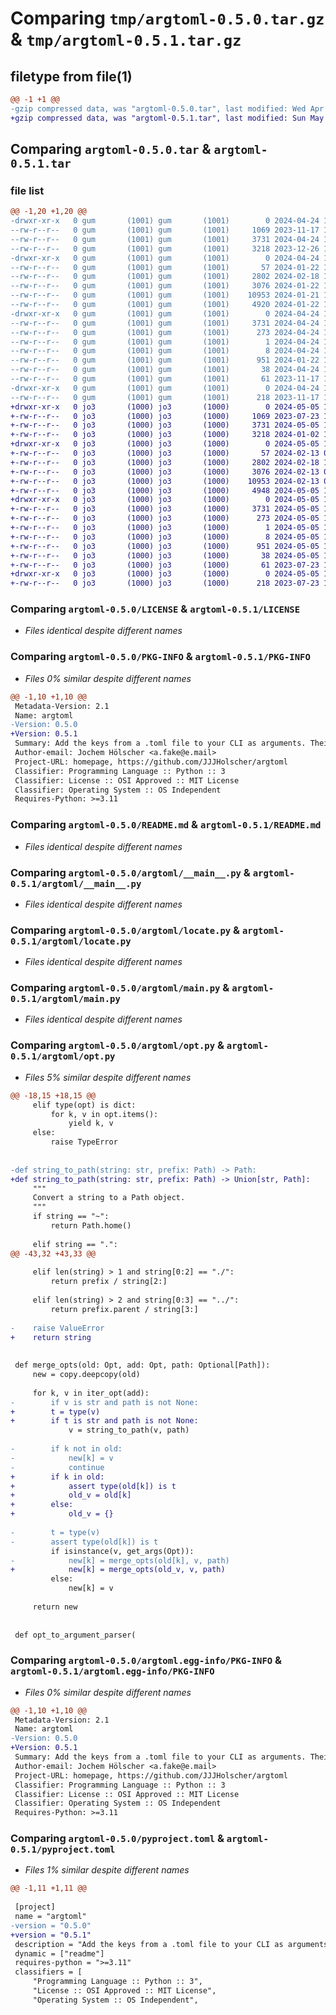 # Comparing `tmp/argtoml-0.5.0.tar.gz` & `tmp/argtoml-0.5.1.tar.gz`

## filetype from file(1)

```diff
@@ -1 +1 @@
-gzip compressed data, was "argtoml-0.5.0.tar", last modified: Wed Apr 24 13:24:24 2024, max compression
+gzip compressed data, was "argtoml-0.5.1.tar", last modified: Sun May  5 16:25:20 2024, max compression
```

## Comparing `argtoml-0.5.0.tar` & `argtoml-0.5.1.tar`

### file list

```diff
@@ -1,20 +1,20 @@
-drwxr-xr-x   0 gum       (1001) gum       (1001)        0 2024-04-24 13:24:24.796624 argtoml-0.5.0/
--rw-r--r--   0 gum       (1001) gum       (1001)     1069 2023-11-17 14:23:09.000000 argtoml-0.5.0/LICENSE
--rw-r--r--   0 gum       (1001) gum       (1001)     3731 2024-04-24 13:24:24.796624 argtoml-0.5.0/PKG-INFO
--rw-r--r--   0 gum       (1001) gum       (1001)     3218 2023-12-26 14:25:11.000000 argtoml-0.5.0/README.md
-drwxr-xr-x   0 gum       (1001) gum       (1001)        0 2024-04-24 13:24:24.796624 argtoml-0.5.0/argtoml/
--rw-r--r--   0 gum       (1001) gum       (1001)       57 2024-01-22 12:17:21.000000 argtoml-0.5.0/argtoml/__init__.py
--rw-r--r--   0 gum       (1001) gum       (1001)     2802 2024-02-18 11:46:36.000000 argtoml-0.5.0/argtoml/__main__.py
--rw-r--r--   0 gum       (1001) gum       (1001)     3076 2024-01-22 13:41:14.000000 argtoml-0.5.0/argtoml/locate.py
--rw-r--r--   0 gum       (1001) gum       (1001)    10953 2024-01-21 19:47:11.000000 argtoml-0.5.0/argtoml/main.py
--rw-r--r--   0 gum       (1001) gum       (1001)     4920 2024-01-22 15:05:51.000000 argtoml-0.5.0/argtoml/opt.py
-drwxr-xr-x   0 gum       (1001) gum       (1001)        0 2024-04-24 13:24:24.796624 argtoml-0.5.0/argtoml.egg-info/
--rw-r--r--   0 gum       (1001) gum       (1001)     3731 2024-04-24 13:24:24.000000 argtoml-0.5.0/argtoml.egg-info/PKG-INFO
--rw-r--r--   0 gum       (1001) gum       (1001)      273 2024-04-24 13:24:24.000000 argtoml-0.5.0/argtoml.egg-info/SOURCES.txt
--rw-r--r--   0 gum       (1001) gum       (1001)        1 2024-04-24 13:24:24.000000 argtoml-0.5.0/argtoml.egg-info/dependency_links.txt
--rw-r--r--   0 gum       (1001) gum       (1001)        8 2024-04-24 13:24:24.000000 argtoml-0.5.0/argtoml.egg-info/top_level.txt
--rw-r--r--   0 gum       (1001) gum       (1001)      951 2024-01-22 12:17:53.000000 argtoml-0.5.0/pyproject.toml
--rw-r--r--   0 gum       (1001) gum       (1001)       38 2024-04-24 13:24:24.796624 argtoml-0.5.0/setup.cfg
--rw-r--r--   0 gum       (1001) gum       (1001)       61 2023-11-17 14:23:09.000000 argtoml-0.5.0/setup.py
-drwxr-xr-x   0 gum       (1001) gum       (1001)        0 2024-04-24 13:24:24.796624 argtoml-0.5.0/tests/
--rw-r--r--   0 gum       (1001) gum       (1001)      218 2023-11-17 14:23:09.000000 argtoml-0.5.0/tests/test_main.py
+drwxr-xr-x   0 jo3       (1000) jo3       (1000)        0 2024-05-05 16:25:20.986922 argtoml-0.5.1/
+-rw-r--r--   0 jo3       (1000) jo3       (1000)     1069 2023-07-23 14:09:52.000000 argtoml-0.5.1/LICENSE
+-rw-r--r--   0 jo3       (1000) jo3       (1000)     3731 2024-05-05 16:25:20.986922 argtoml-0.5.1/PKG-INFO
+-rw-r--r--   0 jo3       (1000) jo3       (1000)     3218 2024-01-02 10:21:38.000000 argtoml-0.5.1/README.md
+drwxr-xr-x   0 jo3       (1000) jo3       (1000)        0 2024-05-05 16:25:20.986922 argtoml-0.5.1/argtoml/
+-rw-r--r--   0 jo3       (1000) jo3       (1000)       57 2024-02-13 08:37:22.000000 argtoml-0.5.1/argtoml/__init__.py
+-rw-r--r--   0 jo3       (1000) jo3       (1000)     2802 2024-02-18 11:11:25.000000 argtoml-0.5.1/argtoml/__main__.py
+-rw-r--r--   0 jo3       (1000) jo3       (1000)     3076 2024-02-13 08:37:22.000000 argtoml-0.5.1/argtoml/locate.py
+-rw-r--r--   0 jo3       (1000) jo3       (1000)    10953 2024-02-13 08:37:22.000000 argtoml-0.5.1/argtoml/main.py
+-rw-r--r--   0 jo3       (1000) jo3       (1000)     4948 2024-05-05 15:53:40.000000 argtoml-0.5.1/argtoml/opt.py
+drwxr-xr-x   0 jo3       (1000) jo3       (1000)        0 2024-05-05 16:25:20.986922 argtoml-0.5.1/argtoml.egg-info/
+-rw-r--r--   0 jo3       (1000) jo3       (1000)     3731 2024-05-05 16:25:20.000000 argtoml-0.5.1/argtoml.egg-info/PKG-INFO
+-rw-r--r--   0 jo3       (1000) jo3       (1000)      273 2024-05-05 16:25:20.000000 argtoml-0.5.1/argtoml.egg-info/SOURCES.txt
+-rw-r--r--   0 jo3       (1000) jo3       (1000)        1 2024-05-05 16:25:20.000000 argtoml-0.5.1/argtoml.egg-info/dependency_links.txt
+-rw-r--r--   0 jo3       (1000) jo3       (1000)        8 2024-05-05 16:25:20.000000 argtoml-0.5.1/argtoml.egg-info/top_level.txt
+-rw-r--r--   0 jo3       (1000) jo3       (1000)      951 2024-05-05 16:23:36.000000 argtoml-0.5.1/pyproject.toml
+-rw-r--r--   0 jo3       (1000) jo3       (1000)       38 2024-05-05 16:25:20.986922 argtoml-0.5.1/setup.cfg
+-rw-r--r--   0 jo3       (1000) jo3       (1000)       61 2023-07-23 14:09:52.000000 argtoml-0.5.1/setup.py
+drwxr-xr-x   0 jo3       (1000) jo3       (1000)        0 2024-05-05 16:25:20.986922 argtoml-0.5.1/tests/
+-rw-r--r--   0 jo3       (1000) jo3       (1000)      218 2023-07-23 14:09:52.000000 argtoml-0.5.1/tests/test_main.py
```

### Comparing `argtoml-0.5.0/LICENSE` & `argtoml-0.5.1/LICENSE`

 * *Files identical despite different names*

### Comparing `argtoml-0.5.0/PKG-INFO` & `argtoml-0.5.1/PKG-INFO`

 * *Files 0% similar despite different names*

```diff
@@ -1,10 +1,10 @@
 Metadata-Version: 2.1
 Name: argtoml
-Version: 0.5.0
+Version: 0.5.1
 Summary: Add the keys from a .toml file to your CLI as arguments. Their values default to the values in the .toml file.
 Author-email: Jochem Hölscher <a.fake@e.mail>
 Project-URL: homepage, https://github.com/JJJHolscher/argtoml
 Classifier: Programming Language :: Python :: 3
 Classifier: License :: OSI Approved :: MIT License
 Classifier: Operating System :: OS Independent
 Requires-Python: >=3.11
```

### Comparing `argtoml-0.5.0/README.md` & `argtoml-0.5.1/README.md`

 * *Files identical despite different names*

### Comparing `argtoml-0.5.0/argtoml/__main__.py` & `argtoml-0.5.1/argtoml/__main__.py`

 * *Files identical despite different names*

### Comparing `argtoml-0.5.0/argtoml/locate.py` & `argtoml-0.5.1/argtoml/locate.py`

 * *Files identical despite different names*

### Comparing `argtoml-0.5.0/argtoml/main.py` & `argtoml-0.5.1/argtoml/main.py`

 * *Files identical despite different names*

### Comparing `argtoml-0.5.0/argtoml/opt.py` & `argtoml-0.5.1/argtoml/opt.py`

 * *Files 5% similar despite different names*

```diff
@@ -18,15 +18,15 @@
     elif type(opt) is dict:
         for k, v in opt.items():
             yield k, v
     else:
         raise TypeError
 
 
-def string_to_path(string: str, prefix: Path) -> Path:
+def string_to_path(string: str, prefix: Path) -> Union[str, Path]:
     """
     Convert a string to a Path object.
     """
     if string == "~":
         return Path.home()
 
     elif string == ".":
@@ -43,32 +43,33 @@
 
     elif len(string) > 1 and string[0:2] == "./":
         return prefix / string[2:]
 
     elif len(string) > 2 and string[0:3] == "../":
         return prefix.parent / string[3:]
 
-    raise ValueError
+    return string
 
 
 def merge_opts(old: Opt, add: Opt, path: Optional[Path]):
     new = copy.deepcopy(old)
 
     for k, v in iter_opt(add):
-        if v is str and path is not None:
+        t = type(v)
+        if t is str and path is not None:
             v = string_to_path(v, path)
 
-        if k not in old:
-            new[k] = v
-            continue
+        if k in old:
+            assert type(old[k]) is t
+            old_v = old[k]
+        else:
+            old_v = {}
 
-        t = type(v)
-        assert type(old[k]) is t
         if isinstance(v, get_args(Opt)):
-            new[k] = merge_opts(old[k], v, path)
+            new[k] = merge_opts(old_v, v, path)
         else:
             new[k] = v
 
     return new
 
 
 def opt_to_argument_parser(
```

### Comparing `argtoml-0.5.0/argtoml.egg-info/PKG-INFO` & `argtoml-0.5.1/argtoml.egg-info/PKG-INFO`

 * *Files 0% similar despite different names*

```diff
@@ -1,10 +1,10 @@
 Metadata-Version: 2.1
 Name: argtoml
-Version: 0.5.0
+Version: 0.5.1
 Summary: Add the keys from a .toml file to your CLI as arguments. Their values default to the values in the .toml file.
 Author-email: Jochem Hölscher <a.fake@e.mail>
 Project-URL: homepage, https://github.com/JJJHolscher/argtoml
 Classifier: Programming Language :: Python :: 3
 Classifier: License :: OSI Approved :: MIT License
 Classifier: Operating System :: OS Independent
 Requires-Python: >=3.11
```

### Comparing `argtoml-0.5.0/pyproject.toml` & `argtoml-0.5.1/pyproject.toml`

 * *Files 1% similar despite different names*

```diff
@@ -1,11 +1,11 @@
 
 [project]
 name = "argtoml"
-version = "0.5.0"
+version = "0.5.1"
 description = "Add the keys from a .toml file to your CLI as arguments. Their values default to the values in the .toml file."
 dynamic = ["readme"]
 requires-python = ">=3.11"
 classifiers = [
     "Programming Language :: Python :: 3",
     "License :: OSI Approved :: MIT License",
     "Operating System :: OS Independent",
```


